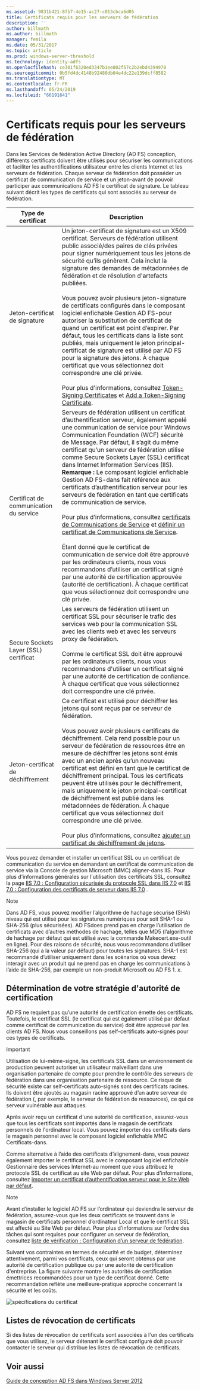 ```yaml
---
ms.assetid: 9831b421-8fb7-4e15-ac27-c013cbca6d05
title: Certificats requis pour les serveurs de fédération
description: ''
author: billmath
ms.author: billmath
manager: femila
ms.date: 05/31/2017
ms.topic: article
ms.prod: windows-server-threshold
ms.technology: identity-adfs
ms.openlocfilehash: ce301f6320ed3347b1ee802f57c2b2ebd4394970
ms.sourcegitcommit: 0b5fd4dc4148b92480db04e4dc22e139dcff8582
ms.translationtype: MT
ms.contentlocale: fr-FR
ms.lasthandoff: 05/24/2019
ms.locfileid: "66191641"
---
```

# <a name="certificate-requirements-for-federation-servers"></a>Certificats requis pour les serveurs de fédération

Dans les Services de fédération Active Directory \(AD FS\) conception, différents certificats doivent être utilisés pour sécuriser les communications et faciliter les authentifications utilisateur entre les clients Internet et les serveurs de fédération. Chaque serveur de fédération doit posséder un certificat de communication de service et un jeton\-avant de pouvoir participer aux communications AD FS le certificat de signature. Le tableau suivant décrit les types de certificats qui sont associés au serveur de fédération.  
  
|Type de certificat|Description|  
|--------------------|---------------|  
|Jeton\-certificat de signature|Un jeton\-certificat de signature est un X509 certificat. Serveurs de fédération utilisent public associé\/des paires de clés privées pour signer numériquement tous les jetons de sécurité qu’ils génèrent. Cela inclut la signature des demandes de métadonnées de fédération et de résolution d'artefacts publiées.<br /><br />Vous pouvez avoir plusieurs jeton\-signature de certificats configurés dans le composant logiciel enfichable Gestion AD FS\-pour autoriser la substitution de certificat de quand un certificat est point d’expirer. Par défaut, tous les certificats dans la liste sont publiés, mais uniquement le jeton principal\-certificat de signature est utilisé par AD FS pour la signature des jetons. À chaque certificat que vous sélectionnez doit correspondre une clé privée.<br /><br />Pour plus d'informations, consultez [Token-Signing Certificates](Token-Signing-Certificates.md) et [Add a Token-Signing Certificate](../../ad-fs/deployment/Add-a-Token-Signing-Certificate.md).|  
|Certificat de communication du service|Serveurs de fédération utilisent un certificat d’authentification serveur, également appelé une communication de service pour Windows Communication Foundation \(WCF\) sécurité de Message. Par défaut, il s’agit du même certificat qu’un serveur de fédération utilise comme Secure Sockets Layer \(SSL\) certificat dans Internet Information Services \(IIS\). **Remarque :** Le composant logiciel enfichable Gestion AD FS\-dans fait référence aux certificats d’authentification serveur pour les serveurs de fédération en tant que certificats de communication de service.<br /><br />Pour plus d’informations, consultez [certificats de Communications de Service](Service-Communications-Certificates.md) et [définir un certificat de Communications de Service](../../ad-fs/deployment/Set-a-Service-Communications-Certificate.md).<br /><br />Étant donné que le certificat de communication de service doit être approuvé par les ordinateurs clients, nous vous recommandons d’utiliser un certificat signé par une autorité de certification approuvée \(autorité de certification\). À chaque certificat que vous sélectionnez doit correspondre une clé privée.|  
|Secure Sockets Layer \(SSL\) certificat|Les serveurs de fédération utilisent un certificat SSL pour sécuriser le trafic des services web pour la communication SSL avec les clients web et avec les serveurs proxy de fédération.<br /><br />Comme le certificat SSL doit être approuvé par les ordinateurs clients, nous vous recommandons d'utiliser un certificat signé par une autorité de certification de confiance. À chaque certificat que vous sélectionnez doit correspondre une clé privée.|  
|Jeton\-certificat de déchiffrement|Ce certificat est utilisé pour déchiffrer les jetons qui sont reçus par ce serveur de fédération.<br /><br />Vous pouvez avoir plusieurs certificats de déchiffrement. Cela rend possible pour un serveur de fédération de ressources être en mesure de déchiffrer les jetons sont émis avec un ancien après qu’un nouveau certificat est défini en tant que le certificat de déchiffrement principal. Tous les certificats peuvent être utilisés pour le déchiffrement, mais uniquement le jeton principal\-certificat de déchiffrement est publié dans les métadonnées de fédération. À chaque certificat que vous sélectionnez doit correspondre une clé privée.<br /><br />Pour plus d’informations, consultez [ajouter un certificat de déchiffrement de jetons](../../ad-fs/deployment/Add-a-Token-Decrypting-Certificate.md).|  
  
Vous pouvez demander et installer un certificat SSL ou un certificat de communication du service en demandant un certificat de communication de service via la Console de gestion Microsoft \(MMC\) aligner\-dans IIS. Pour plus d'informations générales sur l'utilisation des certificats SSL, consultez la page [IIS 7.0 : Configuration sécurisée du protocole SSL dans IIS 7.0](https://go.microsoft.com/fwlink/?LinkID=108544) et [IIS 7.0 : Configuration des certificats de serveur dans IIS 7.0](https://go.microsoft.com/fwlink/?LinkID=108545) .  
  
> [!NOTE]  
> Dans AD FS, vous pouvez modifier l’algorithme de hachage sécurisé \(SHA\) niveau qui est utilisé pour les signatures numériques pour soit SHA\-1 ou SHA\-256 \(plus sécurisées\). AD FSdoes prend pas en charge l’utilisation de certificats avec d’autres méthodes de hachage, telles que MD5 \(l’algorithme de hachage par défaut qui est utilisé avec la commande Makecert.exe\-outil en ligne\). Pour des raisons de sécurité, nous vous recommandons d’utiliser SHA\-256 \(qui a la valeur par défaut\) pour toutes les signatures. SHA\-1 est recommandé d’utiliser uniquement dans les scénarios où vous devez interagir avec un produit qui ne prend pas en charge les communications à l’aide de SHA\-256, par exemple un non\-produit Microsoft ou AD FS 1. *x*.  
  
## <a name="determining-your-ca-strategy"></a>Détermination de votre stratégie d'autorité de certification  
AD FS ne requiert pas qu’une autorité de certification émette des certificats. Toutefois, le certificat SSL \(le certificat qui est également utilisé par défaut comme certificat de communication du service\) doit être approuvé par les clients AD FS. Nous vous conseillons pas self\-certificats auto-signés pour ces types de certificats.  
  
> [!IMPORTANT]  
> Utilisation de lui-même\-signé, les certificats SSL dans un environnement de production peuvent autoriser un utilisateur malveillant dans une organisation partenaire de compte pour prendre le contrôle des serveurs de fédération dans une organisation partenaire de ressource. Ce risque de sécurité existe car self\-certificats auto-signés sont des certificats racines. Ils doivent être ajoutés au magasin racine approuvé d’un autre serveur de fédération \(, par exemple, le serveur de fédération de ressources\), ce qui ce serveur vulnérable aux attaques.  
  
Après avoir reçu un certificat d'une autorité de certification, assurez-vous que tous les certificats sont importés dans le magasin de certificats personnels de l'ordinateur local. Vous pouvez importer des certificats dans le magasin personnel avec le composant logiciel enfichable MMC Certificats\-dans.  
  
Comme alternative à l’aide des certificats d’alignement\-dans, vous pouvez également importer le certificat SSL avec le composant logiciel enfichable Gestionnaire des services Internet\-au moment que vous attribuez le protocole SSL de certificat au site Web par défaut. Pour plus d’informations, consultez [importer un certificat d’authentification serveur pour le Site Web par défaut](../../ad-fs/deployment/Import-a-Server-Authentication-Certificate-to-the-Default-Web-Site.md).  
  
> [!NOTE]  
> Avant d’installer le logiciel AD FS sur l’ordinateur qui deviendra le serveur de fédération, assurez-vous que les deux certificats se trouvent dans le magasin de certificats personnel d’ordinateur Local et que le certificat SSL est affecté au Site Web par défaut. Pour plus d’informations sur l’ordre des tâches qui sont requises pour configurer un serveur de fédération, consultez [liste de vérification : Configuration d’un serveur de fédération](../../ad-fs/deployment/Checklist--Setting-Up-a-Federation-Server.md).  
  
Suivant vos contraintes en termes de sécurité et de budget, déterminez attentivement, parmi vos certificats, ceux qui seront obtenus par une autorité de certification publique ou par une autorité de certification d'entreprise. La figure suivante montre les autorités de certification émettrices recommandées pour un type de certificat donné. Cette recommandation reflète une meilleure\-pratique approche concernant la sécurité et les coûts.  
  
![spécifications du certificat](media/adfs2_fedserver_certstory_1.png)  
  
## <a name="certificate-revocation-lists"></a>Listes de révocation de certificats  
Si des listes de révocation de certificats sont associées à l'un des certificats que vous utilisez, le serveur détenant le certificat configuré doit pouvoir contacter le serveur qui distribue les listes de révocation de certificats.  
  
## <a name="see-also"></a>Voir aussi
[Guide de conception AD FS dans Windows Server 2012](AD-FS-Design-Guide-in-Windows-Server-2012.md)
